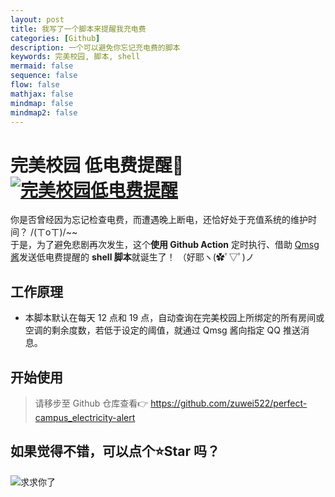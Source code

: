 ```yaml
---
layout: post
title: 我写了一个脚本来提醒我充电费
categories: [Github]
description: 一个可以避免你忘记充电费的脚本
keywords: 完美校园, 脚本, shell
mermaid: false
sequence: false
flow: false
mathjax: false
mindmap: false
mindmap2: false
---
```


# 完美校园 低电费提醒🔔 [![完美校园低电费提醒](https://github.com/zuwei522/perfect-campus_electricity-alert/actions/workflows/main.yml/badge.svg?branch=main)](https://github.com/zuwei522/perfect-campus_electricity-alert/actions/workflows/main.yml)

你是否曾经因为忘记检查电费，而遭遇晚上断电，还恰好处于充值系统的维护时间？ /(ㄒoㄒ)/~~  
于是，为了避免悲剧再次发生，这个**使用 Github Action** 定时执行、借助 [Qmsg 酱](https://qmsg.zendee.cn/)发送低电费提醒的 **shell 脚本**就诞生了！ （好耶ヽ(✿ﾟ▽ﾟ)ノ

## 工作原理

- 本脚本默认在每天 12 点和 19 点，自动查询在完美校园上所绑定的所有房间或空调的剩余度数，若低于设定的阈值，就通过 Qmsg 酱向指定 QQ 推送消息。

## 开始使用

> 请移步至 Github 仓库查看👉 <https://github.com/zuwei522/perfect-campus_electricity-alert>

## 如果觉得不错，可以点个⭐Star 吗？

![求求你了](https://cdn.jsdelivr.net/gh/zuwei522/perfect-campus_electricity-alert/images/求求你了.jpg)
